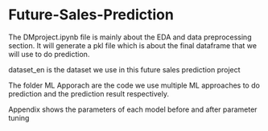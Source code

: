 # Future-Sales-Prediction

The DMproject.ipynb file is mainly about the EDA and data preprocessing section. It will generate a pkl file which is about the final dataframe that we will use to do prediction.

dataset_en is the dataset we use in this future sales prediction project

The folder ML Apporach are the code we use multiple ML approaches to do prediction and the prediction result respectively.

Appendix shows the parameters of each model before and after parameter tuning
